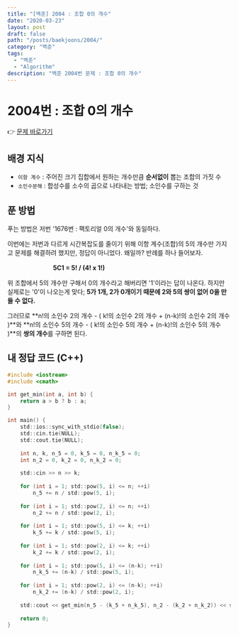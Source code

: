 ```yaml
---
title: "[백준] 2004 : 조합 0의 개수"
date: "2020-03-23"
layout: post
draft: false
path: "/posts/baekjoons/2004/"
category: "백준"
tags:
  - "백준"
  - "Algorithm"
description: "백준 2004번 문제 : 조합 0의 개수"
---
```


# 2004번 : 조합 0의 개수

👉 [문제 바로가기](https://www.acmicpc.net/problem/2004)



## 배경 지식
- `이항 계수` : 주어진 크기 집합에서 원하는 개수만큼 **순서없이** 뽑는 조합의 가짓 수
- `소인수분해` : 합성수를 소수의 곱으로 나타내는 방법; 소인수를 구하는 것

## 푼 방법
푸는 방법은 저번 '1676번 : 팩토리얼 0의 개수'와 동일하다.

이번에는 저번과 다르게 시간복잡도를 줄이기 위해 이항 계수(조합)의 5의 개수만 가지고 문제를 해결하려 했지만, 정답이 아니었다. 왜일까? 반례를 하나 들어보자.

ㅤㅤㅤㅤㅤㅤㅤㅤ**5C1 = 5! / (4! x 1!)**

위 조합에서 5의 개수만 구해서 0의 개수라고 해버리면 '1'이라는 답이 나온다. 하지만 실제로는 '0'이 나오는게 맞다; **5가 1개, 2가 0개이기 때문에 2와 5의 쌍이 없어 0을 만들 수 없다.**

그러므로 **n!의 소인수 2의 개수 - ( k!의 소인수 2의 개수 + (n-k)!의 소인수 2의 개수 )**와 **n!의 소인수 5의 개수 - ( k!의 소인수 5의 개수 + (n-k)!의 소인수 5의 개수 )**의 **쌍의 개수**를 구하면 된다.

## 내 정답 코드 (C++)

~~~c
#include <iostream>
#include <cmath>

int get_min(int a, int b) {
	return a > b ? b : a;
}

int main() {
	std::ios::sync_with_stdio(false);
	std::cin.tie(NULL); 
	std::cout.tie(NULL);
	
	int n, k, n_5 = 0, k_5 = 0, n_k_5 = 0;
	int n_2 = 0, k_2 = 0, n_k_2 = 0;
	
	std::cin >> n >> k;
	
	for (int i = 1; std::pow(5, i) <= n; ++i)
		n_5 += n / std::pow(5, i);
		
	for (int i = 1; std::pow(2, i) <= n; ++i)
		n_2 += n / std::pow(2, i);
	
	for (int i = 1; std::pow(5, i) <= k; ++i)
		k_5 += k / std::pow(5, i);
	
	for (int i = 1; std::pow(2, i) <= k; ++i)
		k_2 += k / std::pow(2, i);
	
	for (int i = 1; std::pow(5, i) <= (n-k); ++i)
		n_k_5 += (n-k) / std::pow(5, i);
	
	for (int i = 1; std::pow(2, i) <= (n-k); ++i)
		n_k_2 += (n-k) / std::pow(2, i);
	
	std::cout << get_min(n_5 - (k_5 + n_k_5), n_2 - (k_2 + n_k_2)) << std::endl;
    
    return 0;
}
~~~
